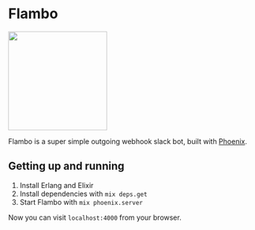 # Flambo

<img src="http://orig12.deviantart.net/bfcb/f/2013/162/f/b/flambo_by_darkhatboy-d68ln2x.png" height="200px" />

Flambo is a super simple outgoing webhook slack bot, built with [Phoenix](http://phoenixframework.org).

## Getting up and running
1. Install Erlang and Elixir
2. Install dependencies with `mix deps.get`
3. Start Flambo with `mix phoenix.server`

Now you can visit `localhost:4000` from your browser.
